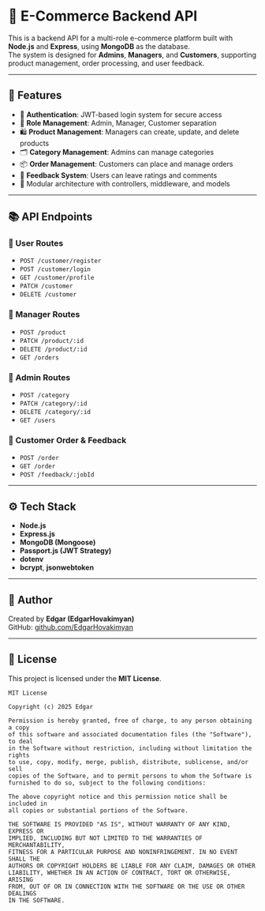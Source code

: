 
# 🛒 E-Commerce Backend API

This is a backend API for a multi-role e-commerce platform built with **Node.js** and **Express**, using **MongoDB** as the database.  
The system is designed for **Admins**, **Managers**, and **Customers**, supporting product management, order processing, and user feedback.

---

## 🚀 Features

- 🔐 **Authentication**: JWT-based login system for secure access
- 👥 **Role Management**: Admin, Manager, Customer separation
- 🛍️ **Product Management**: Managers can create, update, and delete products
- 🗂️ **Category Management**: Admins can manage categories
- 📦 **Order Management**: Customers can place and manage orders
- 💬 **Feedback System**: Users can leave ratings and comments
- 🧰 Modular architecture with controllers, middleware, and models

---

## 📚 API Endpoints

### 👤 User Routes
- `POST /customer/register`
- `POST /customer/login`
- `GET /customer/profile`
- `PATCH /customer`
- `DELETE /customer`

### 🛒 Manager Routes
- `POST /product`
- `PATCH /product/:id`
- `DELETE /product/:id`
- `GET /orders`

### 👑 Admin Routes
- `POST /category`
- `PATCH /category/:id`
- `DELETE /category/:id`
- `GET /users`

### 💼 Customer Order & Feedback
- `POST /order`
- `GET /order`
- `POST /feedback/:jobId`

---

## ⚙️ Tech Stack

- **Node.js**
- **Express.js**
- **MongoDB (Mongoose)**
- **Passport.js (JWT Strategy)**
- **dotenv**
- **bcrypt**, **jsonwebtoken**

---

## 🧠 Author

Created by **Edgar (EdgarHovakimyan)**  
GitHub: [github.com/EdgarHovakimyan](https://github.com/EdgarHovakimyan)

---

## 📄 License

This project is licensed under the **MIT License**.

```
MIT License

Copyright (c) 2025 Edgar

Permission is hereby granted, free of charge, to any person obtaining a copy
of this software and associated documentation files (the "Software"), to deal
in the Software without restriction, including without limitation the rights  
to use, copy, modify, merge, publish, distribute, sublicense, and/or sell  
copies of the Software, and to permit persons to whom the Software is  
furnished to do so, subject to the following conditions:

The above copyright notice and this permission notice shall be included in  
all copies or substantial portions of the Software.

THE SOFTWARE IS PROVIDED "AS IS", WITHOUT WARRANTY OF ANY KIND, EXPRESS OR  
IMPLIED, INCLUDING BUT NOT LIMITED TO THE WARRANTIES OF MERCHANTABILITY,  
FITNESS FOR A PARTICULAR PURPOSE AND NONINFRINGEMENT. IN NO EVENT SHALL THE  
AUTHORS OR COPYRIGHT HOLDERS BE LIABLE FOR ANY CLAIM, DAMAGES OR OTHER  
LIABILITY, WHETHER IN AN ACTION OF CONTRACT, TORT OR OTHERWISE, ARISING  
FROM, OUT OF OR IN CONNECTION WITH THE SOFTWARE OR THE USE OR OTHER DEALINGS  
IN THE SOFTWARE.
```
